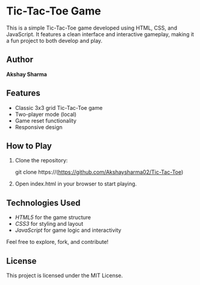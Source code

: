 # Tic-Tac-Toe Game

This is a simple Tic-Tac-Toe game developed using HTML, CSS, and JavaScript. It features a clean interface and interactive gameplay, making it a fun project to both develop and play.

## Author 
 **Akshay Sharma**
 
## Features

- Classic 3x3 grid Tic-Tac-Toe game
- Two-player mode (local)
- Game reset functionality
- Responsive design

## How to Play

1. Clone the repository:
    
    git clone https://(https://github.com/Akshaysharma02/Tic-Tac-Toe)
    
2. Open index.html in your browser to start playing.

## Technologies Used

- *HTML5* for the game structure
- *CSS3* for styling and layout
- *JavaScript* for game logic and interactivity

Feel free to explore, fork, and contribute!

## License

This project is licensed under the MIT License.
